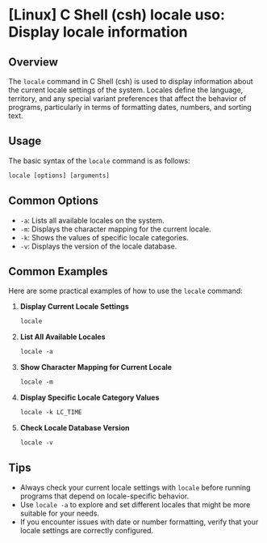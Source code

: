 # [Linux] C Shell (csh) locale uso: Display locale information

## Overview
The `locale` command in C Shell (csh) is used to display information about the current locale settings of the system. Locales define the language, territory, and any special variant preferences that affect the behavior of programs, particularly in terms of formatting dates, numbers, and sorting text.

## Usage
The basic syntax of the `locale` command is as follows:

```csh
locale [options] [arguments]
```

## Common Options
- `-a`: Lists all available locales on the system.
- `-m`: Displays the character mapping for the current locale.
- `-k`: Shows the values of specific locale categories.
- `-v`: Displays the version of the locale database.

## Common Examples
Here are some practical examples of how to use the `locale` command:

1. **Display Current Locale Settings**
   ```csh
   locale
   ```

2. **List All Available Locales**
   ```csh
   locale -a
   ```

3. **Show Character Mapping for Current Locale**
   ```csh
   locale -m
   ```

4. **Display Specific Locale Category Values**
   ```csh
   locale -k LC_TIME
   ```

5. **Check Locale Database Version**
   ```csh
   locale -v
   ```

## Tips
- Always check your current locale settings with `locale` before running programs that depend on locale-specific behavior.
- Use `locale -a` to explore and set different locales that might be more suitable for your needs.
- If you encounter issues with date or number formatting, verify that your locale settings are correctly configured.